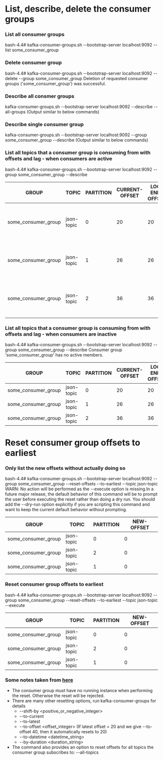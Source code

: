 # List, describe, delete the consumer groups

### List all consumer groups
bash-4.4# kafka-consumer-groups.sh  --bootstrap-server localhost:9092 --list
some_consumer_group

### Delete consumer group
bash-4.4# kafka-consumer-groups.sh --bootstrap-server localhost:9092 --delete --group some_consumer_group
Deletion of requested consumer groups ('some_consumer_group') was successful.


### Describe all consmer groups
kafka-consumer-groups.sh  --bootstrap-server localhost:9092 --describe --all-groups
(Output similar to below commands)

### Describe single consumer group
kafka-consumer-groups.sh --bootstrap-server localhost:9092 --group some_consumer_group --describe
(Output similar to below commands)

### List all topics that a consumer group is consuming from with offsets and lag - when consumers are active
bash-4.4# kafka-consumer-groups.sh --bootstrap-server localhost:9092 --group some_consumer_group --describe

| GROUP | TOPIC | PARTITION | CURRENT-OFFSET | LOG-END-OFFSET | LAG | CONSUMER-ID | HOST | CLIENT-ID |
| ------ | ------ | ------- | -------------- | -------------- | -- | -- | -- | -- |
|some_consumer_group |json-topic | 0 | 20 | 20 | 0| kafka-python-1.4.6-fa73d85c-1f44-4c0c-bfdc-637f8a0b26ad | /10.255.0.2 | kafka-python-1.4.6 |
|some_consumer_group |json-topic | 1 | 26 | 26 | 0| kafka-python-1.4.6-fa73d85c-1f44-4c0c-bfdc-637f8a0b26ad | /10.255.0.2 | kafka-python-1.4.6 |
|some_consumer_group |json-topic | 2 | 36 | 36 | 0| kafka-python-1.4.6-fa73d85c-1f44-4c0c-bfdc-637f8a0b26ad | /10.255.0.2 | kafka-python-1.4.6 |

### List all topics that a consumer group is consuming from with offsets and lag - when consumers are inactive
bash-4.4# kafka-consumer-groups.sh --bootstrap-server localhost:9092 --group some_consumer_group --describe
Consumer group 'some_consumer_group' has no active members.

| GROUP | TOPIC | PARTITION | CURRENT-OFFSET | LOG-END-OFFSET | LAG | CONSUMER-ID | HOST | CLIENT-ID |
| - | - | - | - | - | - | - | - | - |
| some_consumer_group | json-topic | 0 | 20 | 20 | 0 | - | - | - |
| some_consumer_group | json-topic | 1 | 26 | 26 | 0 | - | - | - |
| some_consumer_group | json-topic | 2 | 36 | 36 | 0 | - | - | - |


# Reset consumer group offsets to earliest

### Only list the new offsets without actually doing so
bash-4.4# kafka-consumer-groups.sh --bootstrap-server localhost:9092 --group some_consumer_group --reset-offsets --to-earliest --topic json-topic
WARN: No action will be performed as the --execute option is missing.In a future major release, the default behavior of this command will be to prompt the user before executing the reset rather than doing a dry run. You should add the --dry-run option explicitly if you are scripting this command and want to keep the current default behavior without prompting.

| GROUP | TOPIC | PARTITION | NEW-OFFSET |
| - | - | - | - |
| some_consumer_group | json-topic | 0 | 0 |
| some_consumer_group | json-topic | 2 | 0 |
| some_consumer_group | json-topic | 1 | 0 |


### Reset consumer group offsets to earliest
bash-4.4# kafka-consumer-groups.sh --bootstrap-server localhost:9092 --group some_consumer_group --reset-offsets --to-earliest --topic json-topic --execute

| GROUP | TOPIC | PARTITION | NEW-OFFSET |
| - | - | - | - |
| some_consumer_group | json-topic | 0 | 0 |
| some_consumer_group | json-topic | 2 | 0 |
| some_consumer_group | json-topic | 1 | 0 |

### Some notes taken from [here](https://gist.github.com/marwei/cd40657c481f94ebe273ecc16601674b#note)
 - The consumer group must have no running instance when performing the reset. Otherwise the reset will be rejected.
 - There are many other resetting options, run kafka-consumer-groups for details
   - --shift-by <positive_or_negative_integer>
   - --to-current
   - --to-latest
   - --to-offset <offset_integer> (If latest offset = 20 and we give --to-offset 40, then it automatically resets to 20)
   - --to-datetime <datetime_string>
   - --by-duration <duration_string>
 - The command also provides an option to reset offsets for all topics the consumer group subscribes to: --all-topics
